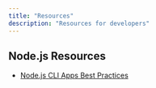 ```yaml
---
title: "Resources"
description: "Resources for developers"
---
```


## Node.js Resources

- [Node.js CLI Apps Best Practices](https://github.com/lirantal/nodejs-cli-apps-best-practices/blob/main/README.md)
